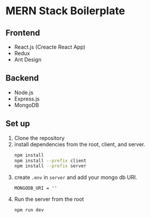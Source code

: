 # MERN Stack Boilerplate

## Frontend
- React.js (Creacte React App)
- Redux
- Ant Design

## Backend
- Node.js
- Express.js
- MongoDB

## Set up

1. Clone the repository
2. install dependencies from the root, client, and server.
    ```sh
    npm install
    npm install --prefix client
    npm install --prefix server
    ```
3. create `.env` in `server` and add your mongo db URI.
    ```env
    MONGODB_URI = ''
    ```
4. Run the server from the root
    ```sh
    npm run dev
    ```